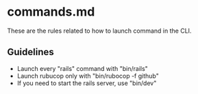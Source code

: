 # commands.md

These are the rules related to how to launch command in the CLI.

## Guidelines

- Launch every "rails" command with "bin/rails"
- Launch rubucop only with "bin/rubocop -f github"
- If you need to start the rails server, use "bin/dev"

